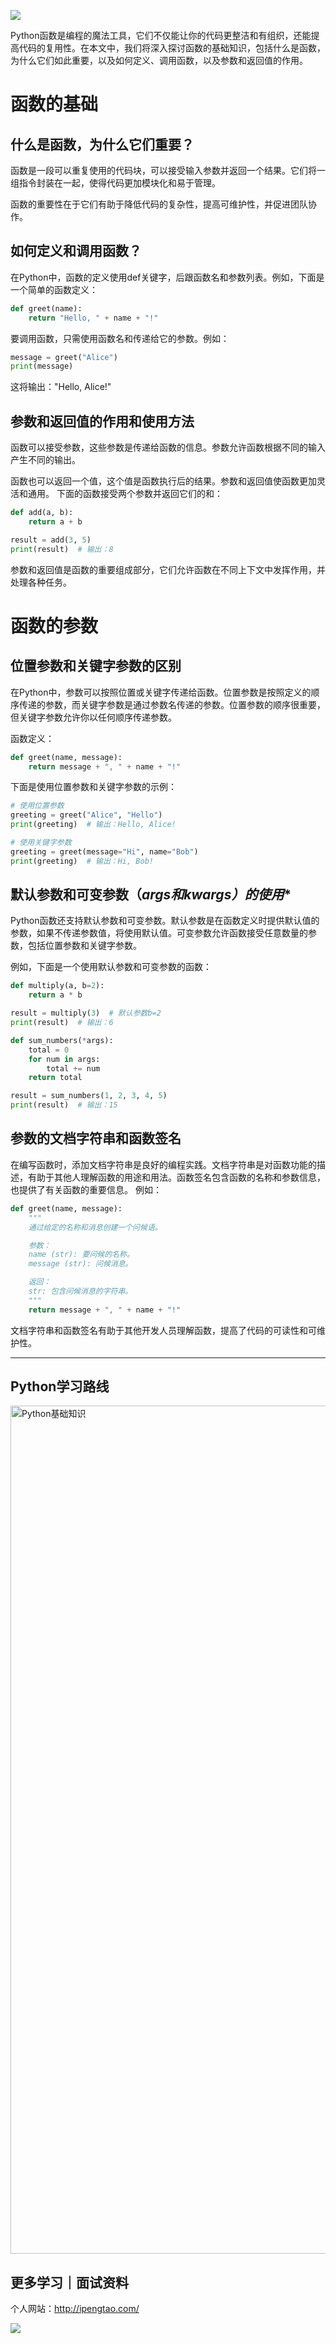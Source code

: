 ![](https://p.ipic.vip/cfnkto.png)

Python函数是编程的魔法工具，它们不仅能让你的代码更整洁和有组织，还能提高代码的复用性。在本文中，我们将深入探讨函数的基础知识，包括什么是函数，为什么它们如此重要，以及如何定义、调用函数，以及参数和返回值的作用。
# 函数的基础
## 什么是函数，为什么它们重要？
函数是一段可以重复使用的代码块，可以接受输入参数并返回一个结果。它们将一组指令封装在一起，使得代码更加模块化和易于管理。

函数的重要性在于它们有助于降低代码的复杂性，提高可维护性，并促进团队协作。
## 如何定义和调用函数？
在Python中，函数的定义使用def关键字，后跟函数名和参数列表。例如，下面是一个简单的函数定义：

```python
def greet(name):
    return "Hello, " + name + "!"
```
要调用函数，只需使用函数名和传递给它的参数。例如：

```python
message = greet("Alice")
print(message)
```
这将输出："Hello, Alice!"
## 参数和返回值的作用和使用方法
函数可以接受参数，这些参数是传递给函数的信息。参数允许函数根据不同的输入产生不同的输出。

函数也可以返回一个值，这个值是函数执行后的结果。参数和返回值使函数更加灵活和通用。
下面的函数接受两个参数并返回它们的和：

```python
def add(a, b):
    return a + b

result = add(3, 5)
print(result)  # 输出：8
```
参数和返回值是函数的重要组成部分，它们允许函数在不同上下文中发挥作用，并处理各种任务。
# 函数的参数
## 位置参数和关键字参数的区别

在Python中，参数可以按照位置或关键字传递给函数。位置参数是按照定义的顺序传递的参数，而关键字参数是通过参数名传递的参数。位置参数的顺序很重要，但关键字参数允许你以任何顺序传递参数。

函数定义：
```python
def greet(name, message):
    return message + ", " + name + "!"
```
下面是使用位置参数和关键字参数的示例：

```python
# 使用位置参数
greeting = greet("Alice", "Hello")
print(greeting)  # 输出：Hello, Alice!

# 使用关键字参数
greeting = greet(message="Hi", name="Bob")
print(greeting)  # 输出：Hi, Bob!
```
## 默认参数和可变参数（*args和kwargs）的使用**

Python函数还支持默认参数和可变参数。默认参数是在函数定义时提供默认值的参数，如果不传递参数值，将使用默认值。可变参数允许函数接受任意数量的参数，包括位置参数和关键字参数。

例如，下面是一个使用默认参数和可变参数的函数：

```python
def multiply(a, b=2):
    return a * b

result = multiply(3)  # 默认参数b=2
print(result)  # 输出：6

def sum_numbers(*args):
    total = 0
    for num in args:
        total += num
    return total

result = sum_numbers(1, 2, 3, 4, 5)
print(result)  # 输出：15
```
## 参数的文档字符串和函数签名
在编写函数时，添加文档字符串是良好的编程实践。文档字符串是对函数功能的描述，有助于其他人理解函数的用途和用法。函数签名包含函数的名称和参数信息，也提供了有关函数的重要信息。
例如：
```python
def greet(name, message):
    """
    通过给定的名称和消息创建一个问候语。

    参数：
    name (str): 要问候的名称。
    message (str): 问候消息。

    返回：
    str: 包含问候消息的字符串。
    """
    return message + ", " + name + "!"
```
文档字符串和函数签名有助于其他开发人员理解函数，提高了代码的可读性和可维护性。


--- 

## Python学习路线

<img width="1357" alt="Python基础知识" src="https://github.com/sitinme/Python_study/assets/5089397/5df21811-fd10-43c1-9066-1b192262b268">

## 更多学习｜面试资料

个人网站：http://ipengtao.com/

![](https://p.ipic.vip/knbt3a.png)

